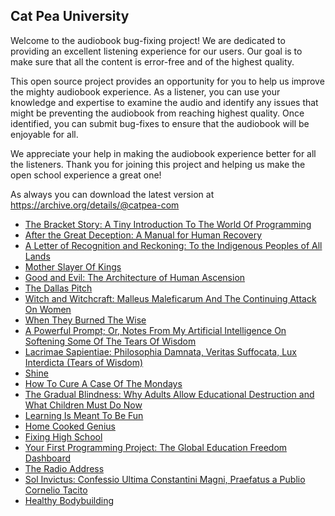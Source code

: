 Cat Pea University
---

Welcome to the audiobook bug-fixing project! We are dedicated to providing an excellent listening experience for our users. Our goal is to make sure that all the content is error-free and of the highest quality.

This open source project provides an opportunity for you to help us improve the mighty audiobook experience. As a listener, you can use your knowledge and expertise to examine the audio and identify any issues that might be preventing the audiobook from reaching highest quality. Once identified, you can submit bug-fixes to ensure that the audiobook will be enjoyable for all.

We appreciate your help in making the audiobook experience better for all the listeners. Thank you for joining this project and helping us make the open school experience a great one!

As always you can download the latest version at https://archive.org/details/@catpea-com

- [The Bracket Story: A Tiny Introduction To The World Of Programming](docs/poem-2034.mp3)
- [After the Great Deception: A Manual for Human Recovery](docs/poem-2033.mp3)
- [A Letter of Recognition and Reckoning: To the Indigenous Peoples of All Lands](docs/poem-2032.mp3)
- [Mother Slayer Of Kings](docs/poem-2031.mp3)
- [Good and Evil: The Architecture of Human Ascension](docs/poem-2030.mp3)
- [The Dallas Pitch](docs/poem-2029.mp3)
- [Witch and Witchcraft: Malleus Maleficarum And The Continuing Attack On Women](docs/poem-2028.mp3)
- [When They Burned The Wise](docs/poem-2027.mp3)
- [A Powerful Prompt; Or, Notes From My Artificial Intelligence On Softening Some Of The Tears Of Wisdom](docs/poem-2026.mp3)
- [Lacrimae Sapientiae: Philosophia Damnata, Veritas Suffocata, Lux Interdicta (Tears of Wisdom)](docs/poem-2025.mp3)
- [Shine](docs/poem-2024.mp3)
- [How To Cure A Case Of The Mondays](docs/poem-2023.mp3)
- [The Gradual Blindness: Why Adults Allow Educational Destruction and What Children Must Do Now](docs/poem-2022.mp3)
- [Learning Is Meant To Be Fun](docs/poem-2021.mp3)
- [Home Cooked Genius](docs/poem-2020.mp3)
- [Fixing High School](docs/poem-2019.mp3)
- [Your First Programming Project: The Global Education Freedom Dashboard](docs/poem-2018.mp3)
- [The Radio Address](docs/poem-2017.mp3)
- [Sol Invictus: Confessio Ultima Constantini Magni, Praefatus a Publio Cornelio Tacito](docs/poem-2016.mp3)
- [Healthy Bodybuilding](docs/poem-2015.mp3)

